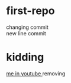 # first-repo
changing commit
<br>
new line commit
<h1> kidding
</h1>
<a href="youtube.com"> me in youtube
</a>
removing
